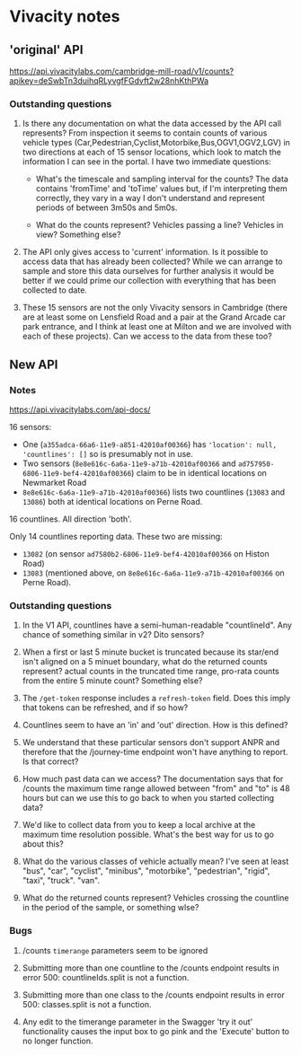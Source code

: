 Vivacity notes
==============

'original' API
--------------

https://api.vivacitylabs.com/cambridge-mill-road/v1/counts?apikey=deSwbTn3duihqRLyvgfFGdvft2w28nhKthPWa

### Outstanding questions

1) Is there any documentation on what the data accessed by the API call
represents? From inspection it seems to contain counts of various
vehicle types (Car,Pedestrian,Cyclist,Motorbike,Bus,OGV1,OGV2,LGV) in
two directions at each of 15 sensor locations, which look to match the
information I can see in the portal. I have two immediate questions:

    * What's the timescale and sampling interval for the counts? The data
contains 'fromTime' and 'toTime' values but, if I'm interpreting them
correctly, they vary in a way I don't understand and represent periods
of between 3m50s and 5m0s.

    * What do the counts represent? Vehicles passing a line? Vehicles in
view? Something else?

2) The API only gives access to 'current' information. Is it possible to
access data that has already been collected? While we can arrange to
sample and store this data ourselves for further analysis it would be
better if we could prime our collection with everything that has been
collected to date.

4) These 15 sensors are not the only Vivacity sensors in Cambridge
(there are at least some on Lensfield Road and a pair at the Grand
Arcade car park entrance, and I think at least one at Milton and we are
involved with each of these projects). Can we access to the data from
these too?


New API
-------

### Notes

https://api.vivacitylabs.com/api-docs/

16 sensors:
* One (`a355adca-66a6-11e9-a851-42010af00366`) has
`'location': null, 'countlines': []` so is presumably not in use.
* Two sensors (`8e8e616c-6a6a-11e9-a71b-42010af00366` and
`ad757950-6806-11e9-bef4-42010af00366`) claim to be in identical
locations on Newmarket Road
* `8e8e616c-6a6a-11e9-a71b-42010af00366`) lists two countlines
(`13083` and `13086`) both at identical locations on Perne Road.

16 countlines. All direction 'both'.

Only 14 countlines reporting data. These two are missing:
* `13082` (on sensor `ad7580b2-6806-11e9-bef4-42010af00366` on Histon Road)
* `13083` (mentioned above, on `8e8e616c-6a6a-11e9-a71b-42010af00366` on Perne Road).

### Outstanding questions

1) In the V1 API, countlines have a semi-human-readable "countlineId".
Any chance of something similar in v2? Dito sensors?

2) When a first or last 5 minute bucket is truncated because its star/end
isn't aligned on a 5 minuet boundary, what do the returned counts represent?
actual counts in the truncated time range, pro-rata counts from the entire
5 minute count? Something else?

3) The `/get-token` response includes a `refresh-token` field. Does this imply that
tokens can be refreshed, and if so how?

4) Countlines seem to have an 'in' and 'out' direction. How is this defined?

5) We understand that these particular sensors don't support ANPR and therefore that the
/journey-time endpoint won't have anything to report. Is that correct?

6) How much past data can we access? The documentation says that for /counts
the maximum time range allowed between "from" and "to" is 48 hours but can we
use this to go back to when you started collecting data?

7) We'd like to collect data from you to keep a local archive at the
maximum time resolution possible. What's the best way for us to go about this?

8) What do the various classes of vehicle actually mean? I've seen at least "bus",
"car", "cyclist", "minibus", "motorbike", "pedestrian", "rigid", "taxi", "truck".
"van".

9) What do the returned counts represent? Vehicles crossing the countline
in the period of the sample, or something wlse?

### Bugs

1) /counts `timerange` parameters seem to be ignored

2) Submitting more than one countline to the /counts endpoint results in error
500: countlineIds.split is not a function.

3) Submitting more than one class to the /counts endpoint results in error
500: classes.split is not a function.

4) Any edit to the timerange parameter in the Swagger 'try it out' functionality
causes the input box to go pink and the 'Execute' button to no longer function.
